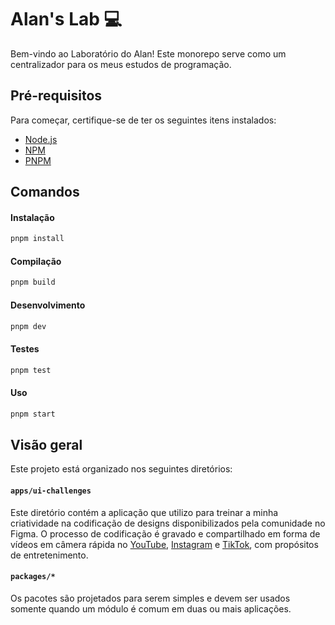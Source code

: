 # Alan's Lab 💻

Bem-vindo ao Laboratório do Alan! Este monorepo serve como um centralizador para os meus estudos de programação.

## Pré-requisitos

Para começar, certifique-se de ter os seguintes itens instalados:

- [Node.js](package.json#L5)
- [NPM](package.json#L6)
- [PNPM](package.json#L7)

## Comandos

#### Instalação

```sh
pnpm install
```

#### Compilação

```sh
pnpm build
```

#### Desenvolvimento

```sh
pnpm dev
```

#### Testes

```sh
pnpm test
```

#### Uso

```sh
pnpm start
```

## Visão geral

Este projeto está organizado nos seguintes diretórios:

#### `apps/ui-challenges`

Este diretório contém a aplicação que utilizo para treinar a minha criatividade na codificação de designs disponibilizados pela comunidade no Figma. O processo de codificação é gravado e compartilhado em forma de vídeos em câmera rápida no [YouTube](https://www.youtube.com/@alanpinhel), [Instagram](https://www.instagram.com/alanpinhel/) e [TikTok](https://www.tiktok.com/@alanpinhel_), com propósitos de entretenimento.

#### `packages/*`

Os pacotes são projetados para serem simples e devem ser usados somente quando um módulo é comum em duas ou mais aplicações.
